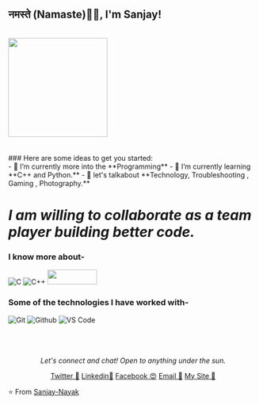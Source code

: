### <h2>नमस्ते (Namaste)🙏🏻, I'm Sanjay!
  </br>

<img align="" src="https://media.giphy.com/media/jRf5fsn8G6YaogAWxn/giphy.gif" width="200" height="200"/>
</br></br></br>
### Here are some ideas to get you started:</br>
- 🔭 I’m currently more into the **Programming**
- 🌱 I’m currently learning **C++ and Python.**
- 💬 let's talkabout **Technology, Troubleshooting , Gaming , Photography.**


# *I am willing to collaborate as a team player building better code.*



### I know more about- </br>
![C](https://img.shields.io/badge/-C-000000?style=for-the-badge&logo=C)
![C++](https://img.shields.io/badge/-C++-000000?style=for-the-badge&logo=C%2B%2B&logoColor=00599C)
<img align="" src="https://www.python.org/static/community_logos/python-logo-inkscape.svg" width="100" height="30"/>

### Some of the technologies I have worked with-</br>
![Git](http://img.shields.io/badge/-Git-000000?style=for-the-badge&logo=Git)
![Github](http://img.shields.io/badge/-Github-000000?style=for-the-badge&logo=Github&logoColor=green)
![VS Code](http://img.shields.io/badge/-VS%20Code-000000?style=for-the-badge&logo=Visual-studio-code&logoColor=blue)
</br></br></br></br>


<p align="center">
  <i>Let's connect and chat! Open to anything under the sun.</i>

  <p align="center">
    <a href="https://twitter.com/Sanjaya00002" alt="Twitter">Twitter 🦄</a>     
    <a href="https://www.linkedin.com/in/sanjaya-nayak-460538263/" alt="Linkedin">Linkedin🌻</a>
  <a href="https://www.instagram.com/sj_sanjaya_02/" alt="Facebook">Facebook 😍</a>
    <a href="mailto:sanjayanayak00002@gmail.com" alt="Contact me">Email 📧</a>
    <a href="https://sanjayy.netlify.app" alt="My site">My Site 🔗</a>
  </p>

⭐️ From [Sanjay-Nayak](https://github.com/Sanjayaa02)

